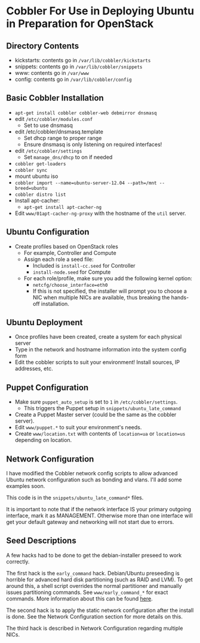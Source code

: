 Cobbler For Use in Deploying Ubuntu in Preparation for OpenStack
================================================================

Directory Contents
------------------
* kickstarts: contents go in `/var/lib/cobbler/kickstarts`
* snippets: contents go in `/var/lib/cobbler/snippets`
* www: contents go in `/var/www`
* config: contents go in `/var/lib/cobbler/config`

Basic Cobbler Installation
--------------------------
* `apt-get install cobbler cobbler-web debmirror dnsmasq`
* edit `/etc/cobbler/modules.conf`
    * Set to use dnsmasq
* edit /etc/cobbler/dnsmasq.template
    * Set dhcp range to proper range
    * Ensure dnsmasq is only listening on required interfaces!
* edit `/etc/cobbler/settings`
    * Set `manage_dns/dhcp` to on if needed
* `cobbler get-loaders`
* `cobbler sync`
* mount ubuntu iso
* `cobbler import --name=ubuntu-server-12.04 --path=/mnt --breed=ubuntu`
* `cobbler distro list` 
* Install apt-cacher:
    * `apt-get install apt-cacher-ng`
* Edit `www/01apt-cacher-ng-proxy` with the hostname of the `util` server.

Ubuntu Configuration
--------------------
* Create profiles based on OpenStack roles
    * For example, Controller and Compute
    * Assign each role a seed file:
        * Included is `install-cc.seed` for Controller
        * `install-node.seed` for Compute
    * For each role/profile, make sure you add the following kernel option:
        * `netcfg/choose_interface=eth0 `
        * If this is not specified, the installer will prompt you to choose a NIC when multiple NICs are available, thus breaking the hands-off installation.

Ubuntu Deployment
-----------------
* Once profiles have been created, create a system for each physical server
* Type in the network and hostname information into the system config form
* Edit the cobbler scripts to suit your environment! Install sources, IP addresses, etc.

Puppet Configuration
--------------------
* Make sure `puppet_auto_setup` is set to `1` in `/etc/cobbler/settings`.
	* This triggers the Puppet setup in `snippets/ubuntu_late_command`
* Create a Puppet Master server (could be the same as the cobbler server).
* Edit `www/puppet.*` to suit your environment's needs.
* Create `www/location.txt` with contents of `location=ua` or `location=us` depending on location.

Network Configuration
---------------------
I have modified the Cobbler network config scripts to allow advanced Ubuntu network configuration such as bonding and vlans. I'll add some examples soon.

This code is in the `snippets/ubuntu_late_command*` files.

It is important to note that if the network interface IS your primary outgoing interface, mark it as MANAGEMENT. Otherwise more than one interface will get your default gateway and networking will not start due to errors.

Seed Descriptions
-----------------
A few hacks had to be done to get the debian-installer preseed to work correctly.

The first hack is the `early_command` hack. Debian/Ubuntu preseeding is horrible for advanced hard disk partitioning (such as RAID and LVM). To get around this, a shell script overrides the normal partitioner and manually issues partitioning commands. See `www/early_command_*` for exact commands. More information about this can be found [here](http://ubuntuforums.org/showthread.php?t=1495473).

The second hack is to apply the static network configuration after the install is done. See the Network Configuration section for more details on this.

The third hack is described in Network Configuration regarding multiple NICs.
